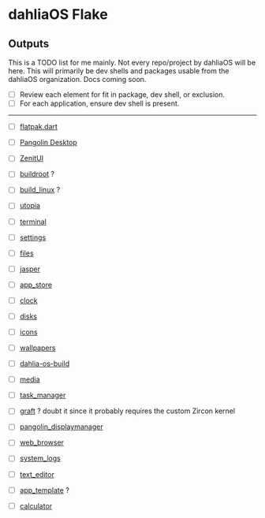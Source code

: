 # dahliaOS Flake

## Outputs

This is a TODO list for me mainly. Not every repo/project by dahliaOS will be here.
This will primarily be dev shells and packages usable from the dahliaOS organization.
Docs coming soon.

- [ ] Review each element for fit in package, dev shell, or exclusion.
- [ ] For each application, ensure dev shell is present.

---

- [ ] [flatpak.dart](https://github.com/dahliaOS/flatpak.dart)
- [ ] [Pangolin Desktop](https://github.com/dahliaOS/pangolin_desktop)
- [ ] [ZenitUI](https://github.com/dahliaOS/zenit_ui)
- [ ] [buildroot](https://github.com/dahliaOS/buildroot) ?
- [ ] [build_linux](https://github.com/dahliaOS/build_linux) ?
- [ ] [utopia](https://github.com/dahliaOS/utopia)
- [ ] [terminal](https://github.com/dahliaOS/terminal)
- [ ] [settings](https://github.com/dahliaOS/settings)
- [ ] [files](https://github.com/dahliaOS/files)
- [ ] [jasper](https://github.com/dahliaOS/jasper)
- [ ] [app_store](https://github.com/dahliaOS/app_store)
- [ ] [clock](https://github.com/dahliaOS/clock)
- [ ] [disks](https://github.com/dahliaOS/disks)
- [ ] [icons](https://github.com/dahliaOS/icons)
- [ ] [wallpapers](https://github.com/dahliaOS/wallpapers)
- [ ] [dahlia-os-build](https://github.com/dahliaOS/dahlia-os-build)
- [ ] [media](https://github.com/dahliaOS/media)
- [ ] [task_manager](https://github.com/dahliaOS/task_manager)
- [ ] [graft](https://github.com/dahliaOS/graft) ? doubt it since it probably requires the custom Zircon kernel
- [ ] [pangolin_displaymanager](https://github.com/dahliaOS/pangolin_displaymanager)
- [ ] [web_browser](https://github.com/dahliaOS/web_browser)
- [ ] [system_logs](https://github.com/dahliaOS/system_logs)
- [ ] [text_editor](https://github.com/dahliaOS/text_editor)
- [ ] [app_template](https://github.com/dahliaOS/app_template) ?
- [ ] [calculator](https://github.com/dahliaOS/calculator)


